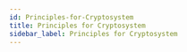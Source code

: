 ```yaml
---
id: Principles-for-Cryptosystem
title: Principles for Cryptosystem
sidebar_label: Principles for Cryptosystem
---
```



##
